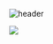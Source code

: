 ![header](https://capsule-render.vercel.app/api?type=Soft&color=#ADD8E6&height=300&section=header&text=capsule%20render&fontSize=90)

![](https://github-readme-stats.vercel.app/api?username=LeeYun&show_icons=true&theme=radical)
